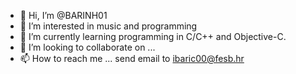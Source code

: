 - 👋 Hi, I’m @BARINH01
- 👀 I’m interested in music and programming
- 🌱 I’m currently learning programming in C/C++ and Objective-C.
- 💞️ I’m looking to collaborate on ...
- 📫 How to reach me ... send email to ibaric00@fesb.hr

<!---
BARINH01/BARINH01 is a ✨ special ✨ repository because its `README.md` (this file) appears on your GitHub profile.
You can click the Preview link to take a look at your changes.
--->
